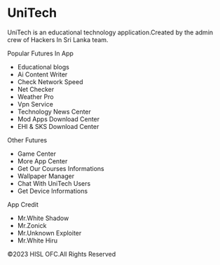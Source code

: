 # UniTech

UniTech is an educational technology application.Created by the admin crew of Hackers In Sri Lanka team.


Popular Futures In App

- Educational blogs
- Ai Content Writer
- Check Network Speed
- Net Checker
- Weather Pro
- Vpn Service 
- Technology News Center
- Mod Apps Download Center
- EHI & SKS Download Center

Other Futures

- Game Center 
- More App Center
- Get Our Courses Informations
- Wallpaper Manager 
- Chat With UniTech Users
- Get Device Informations

App Credit 

- Mr.White Shadow
- Mr.Zonick
- Mr.Unknown Exploiter
- Mr.White Hiru


©2023 HISL OFC.All Rights Reserved
